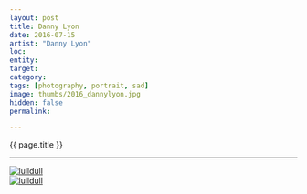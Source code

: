 ```yaml
---
layout: post
title: Danny Lyon
date: 2016-07-15
artist: "Danny Lyon"
loc: 
entity: 
target: 
category: 
tags: [photography, portrait, sad]
image: thumbs/2016_dannylyon.jpg
hidden: false
permalink:

---
```




<div class="highlight2">{{ page.title }}</div>

---


<div class="post_image">
	<a href="{{ site.baseurl }}/images/posts/2016_dannylyon/001.jpg" target="_blank">
	<img src="{{ site.baseurl }}/images/posts/2016_dannylyon/001.jpg" alt="lulldull"></a>
</div>

<div class="post_image">
	<a href="{{ site.baseurl }}/images/posts/2016_dannylyon/002.jpg" target="_blank">
	<img src="{{ site.baseurl }}/images/posts/2016_dannylyon/002.jpg" alt="lulldull"></a>
</div>
